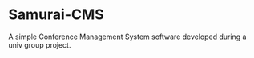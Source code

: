 # Samurai-CMS

A simple Conference Management System software developed during a univ group project.
